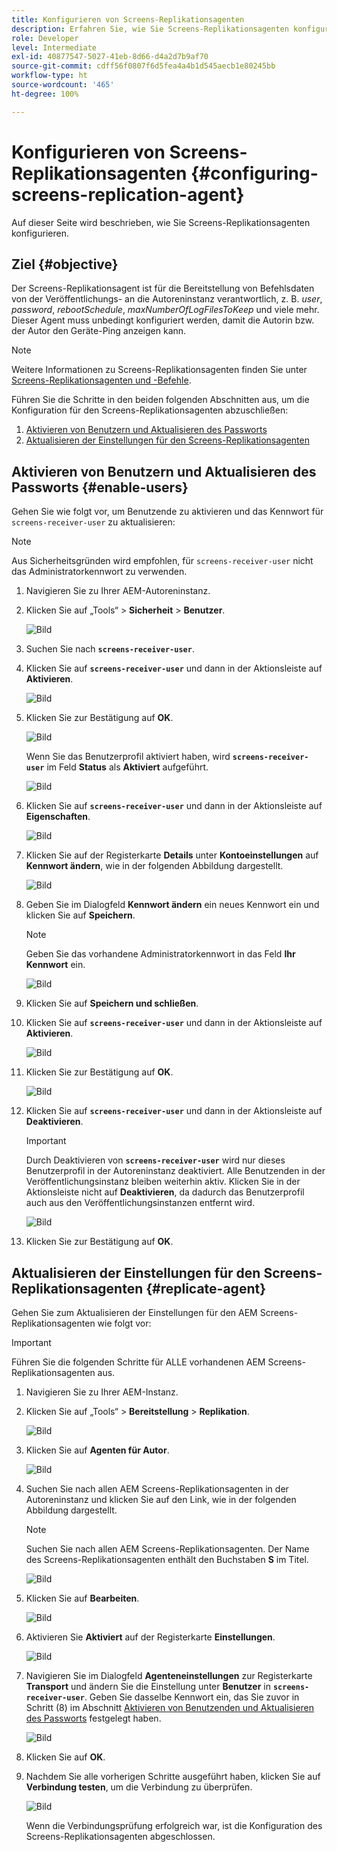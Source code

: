 ```yaml
---
title: Konfigurieren von Screens-Replikationsagenten
description: Erfahren Sie, wie Sie Screens-Replikationsagenten konfigurieren.
role: Developer
level: Intermediate
exl-id: 40877547-5027-41eb-8d66-d4a2d7b9af70
source-git-commit: cdff56f0807f6d5fea4a4b1d545aecb1e80245bb
workflow-type: ht
source-wordcount: '465'
ht-degree: 100%

---
```


# Konfigurieren von Screens-Replikationsagenten {#configuring-screens-replication-agent}

Auf dieser Seite wird beschrieben, wie Sie Screens-Replikationsagenten konfigurieren.

## Ziel {#objective}

Der Screens-Replikationsagent ist für die Bereitstellung von Befehlsdaten von der Veröffentlichungs- an die Autoreninstanz verantwortlich, z. B. *user*, *password*, *rebootSchedule*, *maxNumberOfLogFilesToKeep* und viele mehr. Dieser Agent muss unbedingt konfiguriert werden, damit die Autorin bzw. der Autor den Geräte-Ping anzeigen kann.

>[!NOTE]
>Weitere Informationen zu Screens-Replikationsagenten finden Sie unter [Screens-Replikationsagenten und -Befehle](https://experienceleague.adobe.com/de/docs/experience-manager-screens/user-guide/administering/author-publish/author-publish-architecture-overview#screens-replication-agents-and-commands).

Führen Sie die Schritte in den beiden folgenden Abschnitten aus, um die Konfiguration für den Screens-Replikationsagenten abzuschließen:

1. [Aktivieren von Benutzern und Aktualisieren des Passworts](#enable-users)
1. [Aktualisieren der Einstellungen für den Screens-Replikationsagenten](#replicate-agent)

## Aktivieren von Benutzern und Aktualisieren des Passworts {#enable-users}

Gehen Sie wie folgt vor, um Benutzende zu aktivieren und das Kennwort für `screens-receiver-user` zu aktualisieren:

>[!NOTE]
>Aus Sicherheitsgründen wird empfohlen, für `screens-receiver-user` nicht das Administratorkennwort zu verwenden.

1. Navigieren Sie zu Ihrer AEM-Autoreninstanz.

1. Klicken Sie auf „Tools“ > **Sicherheit** > **Benutzer**.

   ![Bild](/help/user-guide/assets/screens-replication/screens-replication1.png)

1. Suchen Sie nach **`screens-receiver-user`**.

1. Klicken Sie auf **`screens-receiver-user`** und dann in der Aktionsleiste auf **Aktivieren**.

   ![Bild](/help/user-guide/assets/screens-replication/screens-replication2.png)

1. Klicken Sie zur Bestätigung auf **OK**.

   ![Bild](/help/user-guide/assets/screens-replication/screens-replication3.png)

   Wenn Sie das Benutzerprofil aktiviert haben, wird **`screens-receiver-user`** im Feld **Status** als **Aktiviert** aufgeführt.

   ![Bild](/help/user-guide/assets/screens-replication/screens-replication4.png)

1. Klicken Sie auf **`screens-receiver-user`** und dann in der Aktionsleiste auf **Eigenschaften**.

   ![Bild](/help/user-guide/assets/screens-replication/screens-replication5.png)

1. Klicken Sie auf der Registerkarte **Details** unter **Kontoeinstellungen** auf **Kennwort ändern**, wie in der folgenden Abbildung dargestellt.

   ![Bild](/help/user-guide/assets/screens-replication/screens-replication6.png)

1. Geben Sie im Dialogfeld **Kennwort ändern** ein neues Kennwort ein und klicken Sie auf **Speichern**.

   >[!NOTE]
   >Geben Sie das vorhandene Administratorkennwort in das Feld **Ihr Kennwort** ein.

   ![Bild](/help/user-guide/assets/screens-replication/screens-replication7.png)

1. Klicken Sie auf **Speichern und schließen**.

1. Klicken Sie auf **`screens-receiver-user`** und dann in der Aktionsleiste auf **Aktivieren**.

   ![Bild](/help/user-guide/assets/screens-replication/screens-replication8.png)

1. Klicken Sie zur Bestätigung auf **OK**.

   ![Bild](/help/user-guide/assets/screens-replication/screens-replication9.png)

1. Klicken Sie auf **`screens-receiver-user`** und dann in der Aktionsleiste auf **Deaktivieren**.

   >[!IMPORTANT]
   > Durch Deaktivieren von **`screens-receiver-user`** wird nur dieses Benutzerprofil in der Autoreninstanz deaktiviert. Alle Benutzenden in der Veröffentlichungsinstanz bleiben weiterhin aktiv. Klicken Sie in der Aktionsleiste nicht auf **Deaktivieren**, da dadurch das Benutzerprofil auch aus den Veröffentlichungsinstanzen entfernt wird.

   ![Bild](/help/user-guide/assets/screens-replication/screens-replication10.png)

1. Klicken Sie zur Bestätigung auf **OK**.

## Aktualisieren der Einstellungen für den Screens-Replikationsagenten {#replicate-agent}

Gehen Sie zum Aktualisieren der Einstellungen für den AEM Screens-Replikationsagenten wie folgt vor:

>[!IMPORTANT]
>Führen Sie die folgenden Schritte für ALLE vorhandenen AEM Screens-Replikationsagenten aus.

1. Navigieren Sie zu Ihrer AEM-Instanz.
1. Klicken Sie auf „Tools“ > **Bereitstellung** > **Replikation**.

   ![Bild](/help/user-guide/assets/screens-replication/screens-replication1a.png)

1. Klicken Sie auf **Agenten für Autor**.

   ![Bild](/help/user-guide/assets/screens-replication/screens-replication1b.png)

1. Suchen Sie nach allen AEM Screens-Replikationsagenten in der Autoreninstanz und klicken Sie auf den Link, wie in der folgenden Abbildung dargestellt.

   >[!NOTE]
   >Suchen Sie nach allen AEM Screens-Replikationsagenten. Der Name des Screens-Replikationsagenten enthält den Buchstaben **S** im Titel.

   ![Bild](/help/user-guide/assets/screens-replication/screens-replication1c.png)

1. Klicken Sie auf **Bearbeiten**.

   ![Bild](/help/user-guide/assets/screens-replication/screens-replication1d.png)

1. Aktivieren Sie **Aktiviert** auf der Registerkarte **Einstellungen**.

   ![Bild](/help/user-guide/assets/screens-replication/screens-replication1e.png)

1. Navigieren Sie im Dialogfeld **Agenteneinstellungen** zur Registerkarte **Transport** und ändern Sie die Einstellung unter **Benutzer** in **`screens-receiver-user`**. Geben Sie dasselbe Kennwort ein, das Sie zuvor in Schritt (8) im Abschnitt [Aktivieren von Benutzenden und Aktualisieren des Passworts](#enable-users) festgelegt haben.

   ![Bild](/help/user-guide/assets/screens-replication/screens-replication1-f.png)

1. Klicken Sie auf **OK**.

1. Nachdem Sie alle vorherigen Schritte ausgeführt haben, klicken Sie auf **Verbindung testen**, um die Verbindung zu überprüfen.

   ![Bild](/help/user-guide/assets/screens-replication/screens-replication1g.png)

   Wenn die Verbindungsprüfung erfolgreich war, ist die Konfiguration des Screens-Replikationsagenten abgeschlossen.
